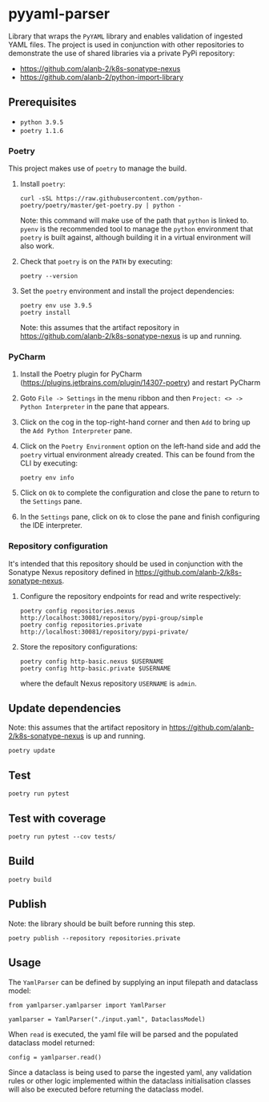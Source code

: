 # pyyaml-parser

Library that wraps the `PyYAML` library and enables validation of ingested YAML files.  The project is used in conjunction
with other repositories to demonstrate the use of shared libraries via a private PyPi repository: 

* https://github.com/alanb-2/k8s-sonatype-nexus
* https://github.com/alanb-2/python-import-library

## Prerequisites

* `python 3.9.5`
* `poetry 1.1.6`

### Poetry

This project makes use of `poetry` to manage the build.  

1.  Install `poetry`: 
    ```shell
    curl -sSL https://raw.githubusercontent.com/python-poetry/poetry/master/get-poetry.py | python - 
    ```
    Note: this command will make use of the path that `python` is linked to.  `pyenv` is the recommended tool to manage
    the `python` environment that `poetry` is built against, although building it in a virtual environment will also work.
    
2.  Check that `poetry` is on the `PATH` by executing:
    ```shell
    poetry --version
    ```
    
3.  Set the `poetry` environment and install the project dependencies:
    ```shell
    poetry env use 3.9.5
    poetry install
    ```
    Note: this assumes that the artifact repository in https://github.com/alanb-2/k8s-sonatype-nexus is up and running.

### PyCharm

1.  Install the Poetry plugin for PyCharm (https://plugins.jetbrains.com/plugin/14307-poetry) and restart PyCharm

2.  Goto `File -> Settings` in the menu ribbon and then `Project: <> -> Python Interpreter` in the pane that appears.

3.  Click on the cog in the top-right-hand corner and then `Add` to bring up the `Add Python Interpreter` pane.

4.  Click on the `Poetry Environment` option on the left-hand side and add the `poetry` virtual environment already created.
    This can be found from the CLI by executing:
    ```shell
    poetry env info
    ```
    
5.  Click on `Ok` to complete the configuration and close the pane to return to the `Settings` pane.
6.  In the `Settings` pane, click on `Ok` to close the pane and finish configuring the IDE interpreter.

### Repository configuration

It's intended that this repository should be used in conjunction with the Sonatype Nexus repository defined in https://github.com/alanb-2/k8s-sonatype-nexus.

1.  Configure the repository endpoints for read and write respectively:
    ```shell
    poetry config repositories.nexus http://localhost:30081/repository/pypi-group/simple
    poetry config repositories.private http://localhost:30081/repository/pypi-private/
    ```
    
2.  Store the repository configurations:
    ```shell
    poetry config http-basic.nexus $USERNAME
    poetry config http-basic.private $USERNAME
    ```
    where the default Nexus repository `USERNAME` is `admin`.

## Update dependencies

Note: this assumes that the artifact repository in https://github.com/alanb-2/k8s-sonatype-nexus is up and running.

```shell
poetry update
```

## Test

```shell
poetry run pytest
```

## Test with coverage

```shell
poetry run pytest --cov tests/
```

## Build

```shell
poetry build
```

## Publish

Note: the library should be built before running this step.

```shell
poetry publish --repository repositories.private
```

## Usage

The `YamlParser` can be defined by supplying an input filepath and dataclass model:

```shell
from yamlparser.yamlparser import YamlParser

yamlparser = YamlParser("./input.yaml", DataclassModel)
```

When `read` is executed, the yaml file will be parsed and the populated dataclass model returned:

```shell
config = yamlparser.read()
```

Since a dataclass is being used to parse the ingested yaml, any validation rules or other logic implemented within the
dataclass initialisation classes will also be executed before returning the dataclass model.
